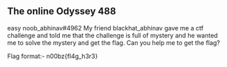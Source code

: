 ## The online Odyssey 488
easy noob_abhinav#4962
My friend blackhat_abhinav gave me a ctf challenge and told me that the challenge is full of mystery and he wanted me to solve the mystery and get the flag. Can you help me to get the flag?

Flag format:- n00bz{fl4g_h3r3}

